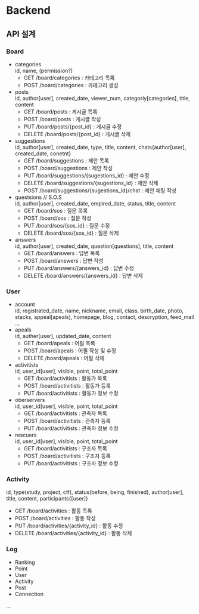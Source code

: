 # Backend

## API 설계

### Board

- categories  
  id, name, (permission?)
  - GET /board/categories : 카테고리 목록
  - POST /board/categories : 카테고리 생성
- posts  
  id, author[user], created_date, viewer_num, categoriy[categories], title, content
  - GET /board/posts : 게시글 목록
  - POST /board/posts : 게시글 작성
  - PUT /board/posts/{post_id} : 게시글 수정
  - DELETE /board/posts/{post_id} : 게시글 삭제
- suggestions  
  id, author[user], created_date, type, title, content, chats{author[user], created_date, conetnt}
  - GET /board/suggestions : 제안 목록
  - POST /board/suggestions : 제안 작성
  - PUT /board/suggestions/{sugestions_id} : 제안 수정
  - DELETE /board/suggestions/{sugestions_id} : 제안 삭제
  - POST /board/suggestions/{sugestions_id}/chat : 제안 채팅 작성
- questsions // S.O.S  
  id, author[user], created_date, empired_date, status, title, content
  - GET /board/sos : 질문 목록
  - POST /board/sos : 질문 작성
  - PUT /board/sos/{sos_id} : 질문 수정
  - DELETE /board/sos/{sos_id} : 질문 삭제
- answers  
  id, author[user], created_date, question[questions], title, content
  - GET /board/answers : 답변 목록
  - POST /board/answers : 답변 작성
  - PUT /board/answers/{answers_id} : 답변 수정
  - DELETE /board/answers/{answers_id} : 답변 삭제

### User

- account  
  id, registrated_date, name, nickname, email, class, birth_date, photo, stacks, appeal[apeals], homepage, blog, contact, descryption, feed_mail  
  ...
- apeals  
  id, auther[user], updated_date, content
  - GET /board/apeals : 어필 목록
  - POST /board/apeals : 어필 작성 및 수정
  - DELETE /board/apeals : 어필 삭제
- activitists  
  id, user_id[user], visible, point, total_point
  - GET /board/activitists : 활동가 목록
  - POST /board/activitists : 활동가 등록
  - PUT /board/activitists : 활동가 정보 수정
- oberservers  
  id, user_id[user], visible, point, total_point
  - GET /board/activitists : 관측자 목록
  - POST /board/activitists : 관측자 등록
  - PUT /board/activitists : 관측자 정보 수정
- rescuers  
  id, user_id[user], visible, point, total_point
  - GET /board/activitists : 구조자 목록
  - POST /board/activitists : 구조자 등록
  - PUT /board/activitists : 구조자 정보 수정

### Activity

id, type(study, project, ctf), status(before, being, finished), author[user], title, content, participants{[user]}

- GET /board/activities : 활동 목록
- POST /board/activities : 활동 작성
- PUT /board/activities/{activity_id} : 활동 수정
- DELETE /board/activities/{activity_id} : 활동 삭제

### Log

- Ranking
- Point
- User
- Activity
- Post
- Connection

...
